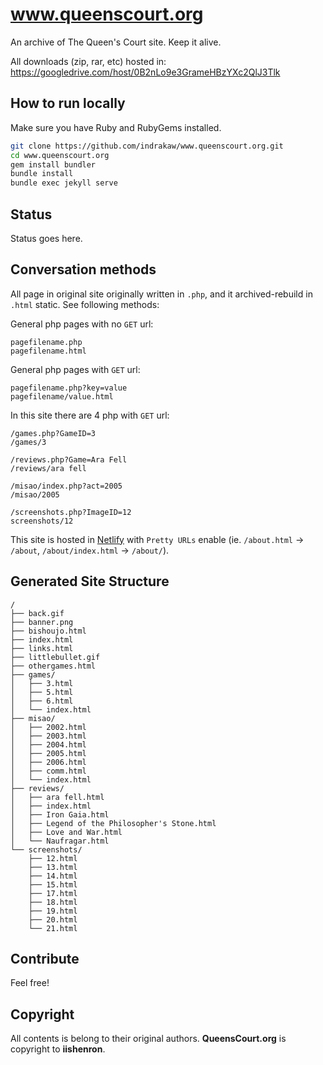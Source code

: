 # www.queenscourt.org
An archive of The Queen's Court site. Keep it alive.

All downloads (zip, rar, etc) hosted in: https://googledrive.com/host/0B2nLo9e3GrameHBzYXc2QlJ3Tlk

## How to run locally
Make sure you have Ruby and RubyGems installed.

```BASH
git clone https://github.com/indrakaw/www.queenscourt.org.git
cd www.queenscourt.org
gem install bundler
bundle install
bundle exec jekyll serve
```

## Status
Status goes here.

## Conversation methods
All page in original site originally written in `.php`, and it archived-rebuild in `.html` static. See following methods:

General php pages with no `GET` url:
```
pagefilename.php
pagefilename.html
```
General php pages with `GET` url:
```
pagefilename.php?key=value
pagefilename/value.html
```

In this site there are 4 php with `GET` url:
```
/games.php?GameID=3
/games/3

/reviews.php?Game=Ara Fell
/reviews/ara fell

/misao/index.php?act=2005
/misao/2005

/screenshots.php?ImageID=12
screenshots/12
```

This site is hosted in [Netlify](//netlify.com) with `Pretty URLs` enable (ie. `/about.html` -> `/about`, `/about/index.html` -> `/about/`).

## Generated Site Structure
```
/
├── back.gif
├── banner.png
├── bishoujo.html
├── index.html
├── links.html
├── littlebullet.gif
├── othergames.html
├── games/
│   ├── 3.html
│   ├── 5.html
│   ├── 6.html
│   └── index.html
├── misao/
│   ├── 2002.html
│   ├── 2003.html
│   ├── 2004.html
│   ├── 2005.html
│   ├── 2006.html
│   ├── comm.html
│   └── index.html
├── reviews/
│   ├── ara fell.html
│   ├── index.html
│   ├── Iron Gaia.html
│   ├── Legend of the Philosopher's Stone.html
│   ├── Love and War.html
│   └── Naufragar.html
└── screenshots/
    ├── 12.html
    ├── 13.html
    ├── 14.html
    ├── 15.html
    ├── 17.html
    ├── 18.html
    ├── 19.html
    ├── 20.html
    └── 21.html
```

## Contribute

Feel free!

## Copyright

All contents is belong to their original authors.
**QueensCourt.org** is copyright to **iishenron**.

<!-- More copyright stuff goes here -->
